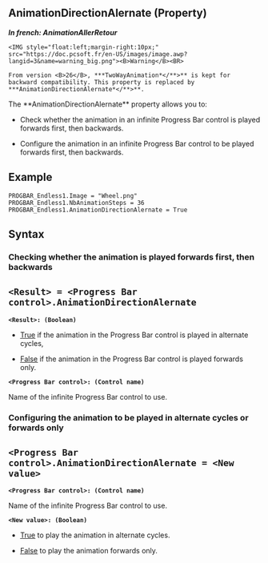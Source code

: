 
## AnimationDirectionAlernate (Property)

***In french: AnimationAllerRetour***
	

<DIV class="specObsolete">
	<IMG style="float:left;margin-right:10px;" src="https://doc.pcsoft.fr/en-US/images/image.awp?langid=3&name=warning_big.png"><B>Warning</B><BR>
	From version <B>26</B>, ***TwoWayAnimation*</**>** is kept for backward compatibility. This property is replaced by ***AnimationDirectionAlernate*</**>**.
</DIV><a name="XUse"></a>
<a name="Use"></a>
<a name="description"></a>
The **AnimationDirectionAlernate** property allows you to: 

- Check whether the animation in an infinite Progress Bar control is played forwards first, then backwards. 

- Configure the animation in an infinite Progress Bar control to be played forwards first, then backwards.





<a name="Example1"></a>
<a name="sample_code"></a>

## Example


```wl
PROGBAR_Endless1.Image = "Wheel.png"
PROGBAR_Endless1.NbAnimationSteps = 36 
PROGBAR_Endless1.AnimationDirectionAlernate = True
```

<a name="XSYNTAX"></a>

## Syntax
<a name="SYNTAX1"></a>

### Checking whether the animation is played forwards first, then backwards

`<Result> = <Progress Bar control>.AnimationDirectionAlernate`
---

**`<Result>: (Boolean)`**



- <u><u><u><u>True</u></u></u></u> if the animation in the Progress Bar control is played in alternate cycles,

- <u><u><u><u>False</u></u></u></u> if the animation in the Progress Bar control is played forwards only. 




**`<Progress Bar control>: (Control name)`**

Name of the infinite Progress Bar control to use. 


<a name="SYNTAX2"></a>

### Configuring the animation to be played in alternate cycles or forwards only

`<Progress Bar control>.AnimationDirectionAlernate = <New value>`
---

**`<Progress Bar control>: (Control name)`**

Name of the infinite Progress Bar control to use. 

**`<New value>: (Boolean)`**



- <u><u><u><u>True</u></u></u></u> to play the animation in alternate cycles. 

- <u><u><u><u>False</u></u></u></u> to play the animation forwards only. 








